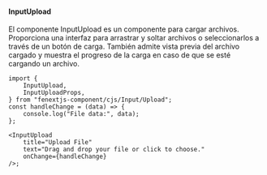 #### InputUpload

El componente InputUpload es un componente para cargar archivos. Proporciona una interfaz para arrastrar y soltar archivos o seleccionarlos a través de un botón de carga. También admite vista previa del archivo cargado y muestra el progreso de la carga en caso de que se esté cargando un archivo.

```tsx
import {
    InputUpload,
    InputUploadProps,
} from "fenextjs-component/cjs/Input/Upload";
const handleChange = (data) => {
    console.log("File data:", data);
};

<InputUpload
    title="Upload File"
    text="Drag and drop your file or click to choose."
    onChange={handleChange}
/>;
```
